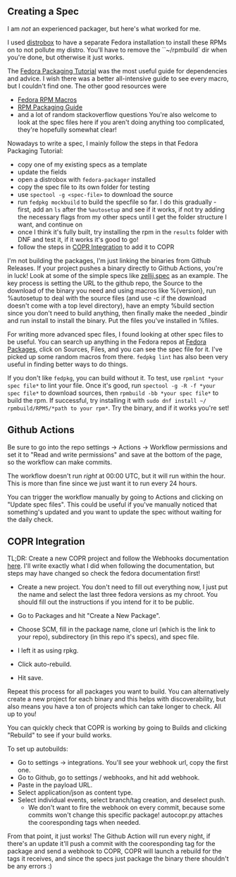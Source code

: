 ## Creating a Spec

I am *not* an experienced packager, but here's what worked for me.

I used [distrobox](https://github.com/89luca89/distrobox) to have a separate
Fedora installation to install these RPMs on to not pollute my distro. You'll
have to remove the ``~/rpmbuild` dir when you're done, but otherwise it just
works.

The [Fedora Packaging
Tutorial](https://docs.fedoraproject.org/en-US/package-maintainers/Packaging_Tutorial_2_GNU_Hello/)
was the most useful guide for dependencies and advice. I wish there was a
better all-intensive guide to see every macro, but I couldn't find one. The
other good resources were
- [Fedora RPM Macros](https://docs.fedoraproject.org/en-US/packaging-guidelines/RPMMacros/)
- [RPM Packaging Guide](https://rpm-packaging-guide.github.io/)
- and a lot of random stackoverflow questions
You're also welcome to look at the spec files here if you aren't doing anything
too complicated, they're hopefully somewhat clear!

Nowadays to write a spec, I mainly follow the steps in that Fedora Packaging Tutorial:
- copy one of my existing specs as a template
- update the fields
- open a distrobox with `fedora-packager` installed
- copy the spec file to its own folder for testing
- use `spectool -g <spec-file>` to download the source
- run `fedpkg mockbuild` to build the specfile so far. I do this gradually - first, add an `ls` after the `%autosetup` and see if it works, if not try adding the necessary flags from my other specs until I get the folder structure I want, and continue on
- once I think it's fully built, try installing the rpm in the `results` folder with DNF and test it, if it works it's good to go!
- follow the steps in [COPR Integration](#copr-integration) to add it to COPR

I'm not building the packages, I'm just linking the binaries from Github
Releases. If your project pushes a binary directly to Github Actions, you're in
luck! Look at some of the simple specs like [zellij.spec](specs/zellij.spec) as
an example. The key process is setting the URL to the github repo, the Source
to the download of the binary you need and using macros like %{version}, run
%autosetup to deal with the source files (and use -c if the download doesn't
come with a top level directory), have an empty %build section since you don't
need to build anything, then finally make the needed _bindir and run install to
install the binary. Put the files you've installed in %files.

For writing more advanced spec files, I found looking at other spec files to
be useful. You can search up anything in the Fedora repos at [Fedora
Packages](https://packages.fedoraproject.org/), click on Sources, Files, and
you can see the spec file for it. I've picked up some random macros from there.
`fedpkg lint` has also been very useful in finding better ways to do things.

If you don't like `fedpkg`, you can build without it. To test, use `rpmlint
*your spec file*` to lint your file. Once it's good, run `spectool -g -R -f
*your spec file*` to download sources, then `rpmbuild -bb *your spec file*`
to build the rpm. If successful, try installing it with `sudo dnf install ~/
rpmbuild/RPMS/*path to your rpm*`. Try the binary, and if it works you're set!

## Github Actions
Be sure to go into the repo settings -> Actions -> Workflow permissions and set
it to "Read and write permissions" and save at the bottom of the page, so the
workflow can make commits.

The workflow doesn't run *right* at 00:00 UTC, but it will run within the hour.
This is more than fine since we just want it to run every 24 hours.

You can trigger the workflow manually by going to Actions and clicking on
"Update spec files". This could be useful if you've manually noticed that
something's updated and you want to update the spec without waiting for the
daily check.

## COPR Integration
TL;DR: Create a new COPR project and follow the Webhooks documentation
[here](https://docs.pagure.org/copr.copr/user_documentation.html#webhooks).
I'll write exactly what I did when following the documentation, but steps may
have changed so check the fedora documentation first!

- Create a new project. You don't need to fill out everything now, I just put
  the name and select the last three fedora versions as my chroot. You should
  fill out the instructions if you intend for it to be public.

- Go to Packages and hit "Create a New Package".
- Choose SCM, fill in the package name, clone url (which is the link to your
  repo), subdirectory (in this repo it's specs), and spec file.
- I left it as using rpkg.
- Click auto-rebuild.
- Hit save.

Repeat this process for all packages you want to build. You can alternatively
create a new project for each binary and this helps with discoverability, but
also means you have a ton of projects which can take longer to check. All up to
you!

You can quickly check that COPR is working by going to Builds and clicking
"Rebuild" to see if your build works.

To set up autobuilds:
- Go to settings -> integrations. You'll see your webhook url, copy the first one.
- Go to Github, go to settings / webhooks, and hit add webhook.
- Paste in the payload URL.
- Select application/json as content type.
- Select individual events, select branch/tag creation, and deselect push.
  - We don't want to fire the webhook on every commit, because some commits
    won't change this specific package! autocopr.py attaches the cooresponding
    tags when needed.

From that point, it just works! The Github Action will run every night, if
there's an update it'll push a commit with the cooresponding tag for the package
and send a webhook to COPR, COPR will launch a rebuild for the tags it receives,
and since the specs just package the binary there shouldn't be any errors :)
